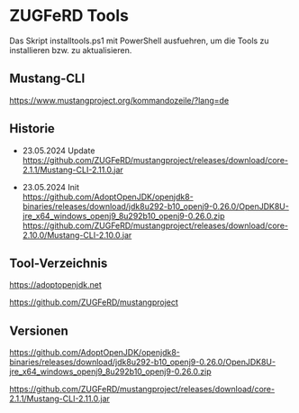# ZUGFeRD Tools

Das Skript installtools.ps1 mit PowerShell ausfuehren, um die Tools zu installieren bzw. zu aktualisieren.

## Mustang-CLI

https://www.mustangproject.org/kommandozeile/?lang=de

## Historie

- 23.05.2024 Update\
  https://github.com/ZUGFeRD/mustangproject/releases/download/core-2.1.1/Mustang-CLI-2.11.0.jar

- 23.05.2024 Init\
  https://github.com/AdoptOpenJDK/openjdk8-binaries/releases/download/jdk8u292-b10_openj9-0.26.0/OpenJDK8U-jre_x64_windows_openj9_8u292b10_openj9-0.26.0.zip
  https://github.com/ZUGFeRD/mustangproject/releases/download/core-2.10.0/Mustang-CLI-2.10.0.jar
  
## Tool-Verzeichnis

https://adoptopenjdk.net

https://github.com/ZUGFeRD/mustangproject

## Versionen

https://github.com/AdoptOpenJDK/openjdk8-binaries/releases/download/jdk8u292-b10_openj9-0.26.0/OpenJDK8U-jre_x64_windows_openj9_8u292b10_openj9-0.26.0.zip

https://github.com/ZUGFeRD/mustangproject/releases/download/core-2.1.1/Mustang-CLI-2.11.0.jar
